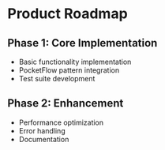 # Product Roadmap

## Phase 1: Core Implementation
- Basic functionality implementation
- PocketFlow pattern integration
- Test suite development

## Phase 2: Enhancement
- Performance optimization
- Error handling
- Documentation
